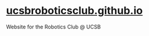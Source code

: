 # [ucsbroboticsclub.github.io](http://ucsbroboticsclub.github.io/)
Website for the Robotics Club @ UCSB
